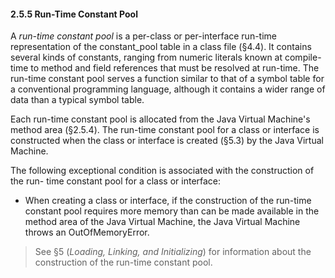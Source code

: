 #### **2.5.5 Run-Time Constant Pool** 

A *run-time constant pool* is a per-class or per-interface run-time representation of the constant_pool table in a class file (§4.4). It contains several kinds of constants, ranging from numeric literals known at compile-time to method and field references that must be resolved at run-time. The run-time constant pool serves a function similar to that of a symbol table for a conventional programming language, although it contains a wider range of data than a typical symbol table. 

Each run-time constant pool is allocated from the Java Virtual Machine's method area (§2.5.4). The run-time constant pool for a class or interface is constructed when the class or interface is created (§5.3) by the Java Virtual Machine. 

The following exceptional condition is associated with the construction of the run- time constant pool for a class or interface: 

- When creating a class or interface, if the construction of the run-time constant pool requires more memory than can be made available in the method area of the Java Virtual Machine, the Java Virtual Machine throws an OutOfMemoryError. 

> See §5 (*Loading, Linking, and Initializing*) for information about the construction of the run-time constant pool. 

